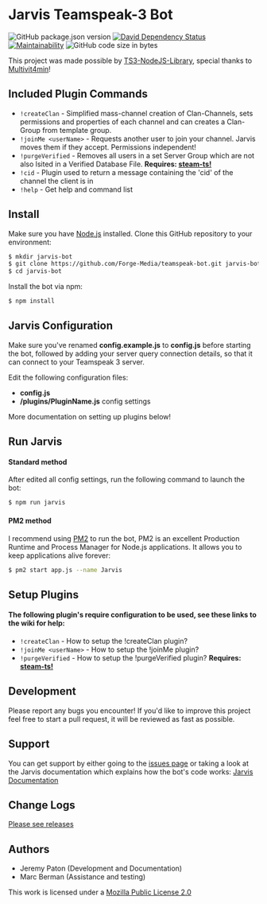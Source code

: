 # Jarvis Teamspeak-3 Bot

![GitHub package.json version](https://img.shields.io/github/package-json/v/forge-media/teamspeak-bot.svg)
[![David Dependency Status](https://david-dm.org/Forge-Media/teamspeak-bot.svg)](https://david-dm.org/Forge-Media/teamspeak-bot)
[![Maintainability](https://api.codeclimate.com/v1/badges/0957f4a29edc878ec073/maintainability)](https://codeclimate.com/github/Forge-Media/teamspeak-bot/maintainability)
![GitHub code size in bytes](https://img.shields.io/github/languages/code-size/forge-media/teamspeak-bot.svg)

This project was made possible by [TS3-NodeJS-Library](https://github.com/Multivit4min/TS3-NodeJS-Library), special thanks to [Multivit4min](https://github.com/Multivit4min/)!

## Included Plugin Commands

- `!createClan` - Simplified mass-channel creation of Clan-Channels, sets permissions and properties of each channel and can creates a Clan-Group from template group.
- `!joinMe <userName>` - Requests another user to join your channel. Jarvis moves them if they accept. Permissions independent!
- `!purgeVerified` - Removes all users in a set Server Group which are not also lsited in a Verified Database File. **Requires: [steam-ts!](https://github.com/Forge-Media/steam-ts)**
- `!cid` - Plugin used to return a message containing the 'cid' of the channel the client is in
- `!help` - Get help and command list

## Install

Make sure you have [Node.js](https://nodejs.org/en/) installed. Clone this GitHub repository to your environment:

```sh
$ mkdir jarvis-bot
$ git clone https://github.com/Forge-Media/teamspeak-bot.git jarvis-bot
$ cd jarvis-bot
```

Install the bot via npm:

```sh
$ npm install
```
## Jarvis Configuration

Make sure you've renamed **config.example.js** to **config.js** before starting the bot, followed by adding your server query connection details, so that it can connect to your Teamspeak 3 server.

Edit the following configuration files:

- **config.js**
- **/plugins/PluginName.js** config settings

More documentation on setting up plugins below!

## Run Jarvis

#### Standard method

After edited all config settings, run the following command to launch the bot:

```sh
$ npm run jarvis
```

#### PM2 method

I recommend using [PM2](https://github.com/Unitech/pm2) to run the bot, PM2 is an excellent Production Runtime and Process Manager for Node.js applications. It allows you to keep applications alive forever:

```sh
$ pm2 start app.js --name Jarvis
```

## Setup Plugins

#### The following plugin's require configuration to be used, see these links to the wiki for help:

- `!createClan` - How to setup the !createClan plugin?
- `!joinMe <userName>` - How to setup the !joinMe plugin?
- `!purgeVerified` - How to setup the !purgeVerified plugin? **Requires: [steam-ts!](https://github.com/Forge-Media/steam-ts)**


## Development

Please report any bugs you encounter!
If you'd like to improve this project feel free to start a pull request, it will be reviewed as fast as possible.

## Support

You can get support by either going to the [issues page](https://github.com/Forge-Media/teamspeak-bot/issues) or taking a look at the Jarvis documentation which explains how the bot's code works: [Jarvis Documentation](https://forge-media.github.io/teamspeak-bot/)

## Change Logs

[Please see releases](https://github.com/Forge-Media/teamspeak-bot/releases)

## Authors

- Jeremy Paton (Development and Documentation)
- Marc Berman (Assistance and testing)

This work is licensed under a [Mozilla Public License 2.0](https://github.com/Forge-Media/teamspeak-bot/blob/master/LICENSE)
